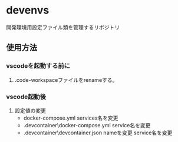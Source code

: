 # devenvs
開発環境用設定ファイル類を管理するリポジトリ

## 使用方法
### vscodeを起動する前に
1. .code-workspaceファイルをrenameする。

### vscode起動後
1. 設定値の変更
    - docker-compose.yml
    services名を変更
    - .devcontainer\docker-compose.yml
    service名を変更
    - .devcontainer\devcontainer.json
    nameを変更
    service名を変更
